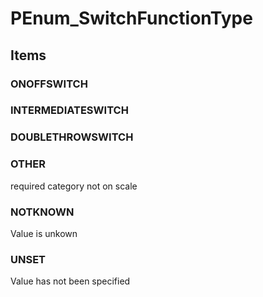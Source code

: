 # PEnum_SwitchFunctionType

## Items

### ONOFFSWITCH


### INTERMEDIATESWITCH


### DOUBLETHROWSWITCH


### OTHER
required category not on scale

### NOTKNOWN
Value is unkown

### UNSET
Value has not been specified
